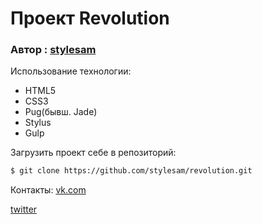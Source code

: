 # Проект Revolution
### Автор : [stylesam](http://stylesam.com "Sam Bulatov")
Использование технологии:
- HTML5
- CSS3
- Pug(бывш. Jade)
- Stylus 
- Gulp

Загрузить проект себе в репозиторий:
```sh
$ git clone https://github.com/stylesam/revolution.git
```

Контакты: 
 [vk.com](http://vk.com/stylesams/ "Sam Bulatov")
 
 [twitter](https://twitter.com/sstylesam "Sam Bulatov")

